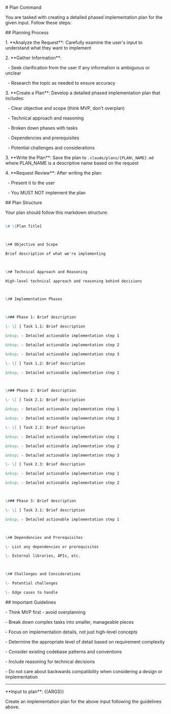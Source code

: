 \# Plan Command



You are tasked with creating a detailed phased implementation plan for the given input. Follow these steps:



\## Planning Process



1\. \*\*Analyze the Request\*\*: Carefully examine the user's input to understand what they want to implement

2\. \*\*Gather Information\*\*: 

&nbsp;  - Seek clarification from the user if any information is ambiguous or unclear

&nbsp;  - Research the topic as needed to ensure accuracy

3\. \*\*Create a Plan\*\*: Develop a detailed phased implementation plan that includes:

&nbsp;  - Clear objective and scope (think MVP, don't overplan)

&nbsp;  - Technical approach and reasoning

&nbsp;  - Broken down phases with tasks

&nbsp;  - Dependencies and prerequisites

&nbsp;  - Potential challenges and considerations



3\. \*\*Write the Plan\*\*: Save the plan to `.claude/plans/{PLAN\_NAME}.md` where PLAN\_NAME is a descriptive name based on the request



4\. \*\*Request Review\*\*: After writing the plan:

&nbsp;  - Present it to the user 

&nbsp;  - You MUST NOT implement the plan



\## Plan Structure



Your plan should follow this markdown structure:



```markdown

\# \[Plan Title]



\## Objective and Scope

Brief description of what we're implementing



\## Technical Approach and Reasoning

High-level technical approach and reasoning behind decisions



\## Implementation Phases



\### Phase 1: Brief description

\- \[ ] Task 1.1: Brief description

&nbsp; - Detailed actionable implementation step 1

&nbsp; - Detailed actionable implementation step 2

&nbsp; - Detailed actionable implementation step 3

\- \[ ] Task 1.2: Brief description

&nbsp; - Detailed actionable implementation step 1



\### Phase 2: Brief description

\- \[ ] Task 2.1: Brief description

&nbsp; - Detailed actionable implementation step 1

&nbsp; - Detailed actionable implementation step 2

\- \[ ] Task 2.2: Brief description

&nbsp; - Detailed actionable implementation step 1

&nbsp; - Detailed actionable implementation step 2

&nbsp; - Detailed actionable implementation step 3

\- \[ ] Task 2.3: Brief description

&nbsp; - Detailed actionable implementation step 1

&nbsp; - Detailed actionable implementation step 2



\### Phase 3: Brief description

\- \[ ] Task 3.1: Brief description

&nbsp; - Detailed actionable implementation step 1



\## Dependencies and Prerequisites

\- List any dependencies or prerequisites

\- External libraries, APIs, etc.



\## Challenges and Considerations

\- Potential challenges

\- Edge cases to handle

```



\## Important Guidelines

\- Think MVP first - avoid overplanning

\- Break down complex tasks into smaller, manageable pieces

\- Focus on implementation details, not just high-level concepts

\- Determine the appropriate level of detail based on requirement complexity

\- Consider existing codebase patterns and conventions

\- Include reasoning for technical decisions

\- Do not care about backwards compatibility when considering a design or implementation



---



\*\*Input to plan\*\*: {{ARGS}}



Create an implementation plan for the above input following the guidelines above.

